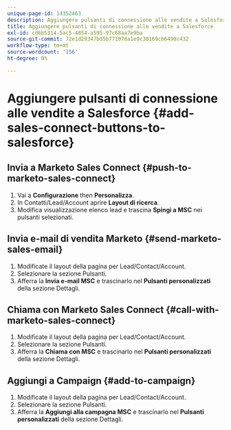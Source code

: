 ```yaml
---
unique-page-id: 14352463
description: Aggiungere pulsanti di connessione alle vendite a Salesforce - Documenti Marketo - Documentazione del prodotto
title: Aggiungere pulsanti di connessione alle vendite a Salesforce
exl-id: cd6b5314-5ac5-4854-a595-97c68aa7e9ba
source-git-commit: 72e1d29347bd5b77107da1e9c30169cb6490c432
workflow-type: tm+mt
source-wordcount: '156'
ht-degree: 0%

---
```


# Aggiungere pulsanti di connessione alle vendite a Salesforce {#add-sales-connect-buttons-to-salesforce}

## Invia a Marketo Sales Connect {#push-to-marketo-sales-connect}

1. Vai a **Configurazione** then **Personalizza**.
1. In Contatti/Lead/Account aprire **Layout di ricerca**.
1. Modifica visualizzazione elenco lead e trascina **Spingi a MSC** nei pulsanti selezionati.

## Invia e-mail di vendita Marketo {#send-marketo-sales-email}

1. Modificate il layout della pagina per Lead/Contact/Account.
1. Selezionare la sezione Pulsanti.
1. Afferra la **Invia e-mail MSC** e trascinarlo nel **Pulsanti personalizzati** della sezione Dettagli.

## Chiama con Marketo Sales Connect {#call-with-marketo-sales-connect}

1. Modificate il layout della pagina per Lead/Contact/Account.
1. Selezionare la sezione Pulsanti.
1. Afferra la **Chiama con MSC** e trascinarlo nel **Pulsanti personalizzati** della sezione Dettagli.

## Aggiungi a Campaign {#add-to-campaign}

1. Modificate il layout della pagina per Lead/Contact/Account.
1. Selezionare la sezione Pulsanti.
1. Afferra la **Aggiungi alla campagna MSC** e trascinarlo nel **Pulsanti personalizzati** della sezione Dettagli.
